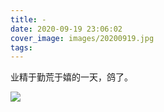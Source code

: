```yaml
---
title: -
date: 2020-09-19 23:06:02
cover_image: images/20200919.jpg
tags:
---
```

业精于勤荒于嬉的一天，鸽了。

<image src='/images/20200919.jpg' class='img-fluid' />